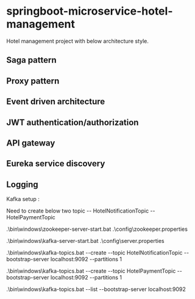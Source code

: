 # springboot-microservice-hotel-management
Hotel management project with below architecture style. 

## Saga pattern
## Proxy pattern
## Event driven architecture
## JWT authentication/authorization 
## API gateway
## Eureka service discovery
## Logging 


Kafka setup :

Need to create below two topic 
-- HotelNotificationTopic
-- HotelPaymentTopic

.\bin\windows\zookeeper-server-start.bat .\config\zookeeper.properties

.\bin\windows\kafka-server-start.bat .\config\server.properties

.\bin\windows\kafka-topics.bat --create --topic HotelNotificationTopic --bootstrap-server localhost:9092  --partitions 1

.\bin\windows\kafka-topics.bat --create --topic HotelPaymentTopic --bootstrap-server localhost:9092  --partitions 1

.\bin\windows\kafka-topics.bat --list --bootstrap-server localhost:9092
